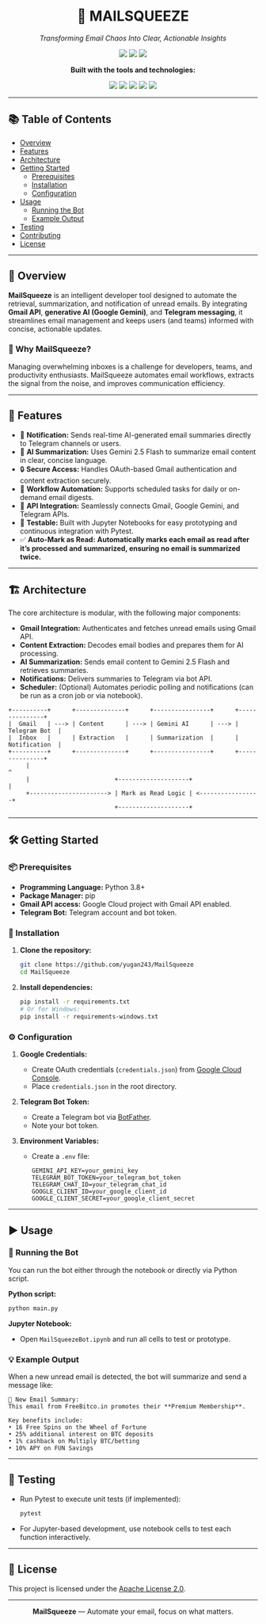 <h1 align="center">📨 MAILSQUEEZE</h1>
<p align="center"><em>Transforming Email Chaos Into Clear, Actionable Insights</em></p>

<p align="center">
  <img src="https://img.shields.io/badge/Status-Active-green" />
  <img src="https://img.shields.io/badge/Jupyter%20Notebook-75%25-blue" />
  <img src="https://img.shields.io/badge/Language-Python-yellow" />
</p>

<p align="center"><strong>Built with the tools and technologies:</strong></p>
<p align="center">
  <img src="https://img.shields.io/badge/Markdown-%23000000.svg?style=flat&logo=markdown&logoColor=white"/>
  <img src="https://img.shields.io/badge/Python-FFD43B?logo=python&logoColor=blue" />
  <img src="https://img.shields.io/badge/Gemini-2.5%20Flash-blueviolet" />
  <img src="https://img.shields.io/badge/Google%20Gmail-red?logo=gmail&logoColor=white" />
  <img src="https://img.shields.io/badge/Pytest-blueviolet" />
</p>

---

## 📚 Table of Contents

- [Overview](#overview)
- [Features](#features)
- [Architecture](#architecture)
- [Getting Started](#getting-started)
  - [Prerequisites](#prerequisites)
  - [Installation](#installation)
  - [Configuration](#configuration)
- [Usage](#usage)
  - [Running the Bot](#running-the-bot)
  - [Example Output](#example-output)
- [Testing](#testing)
- [Contributing](#contributing)
- [License](#license)

---

## 📖 Overview

**MailSqueeze** is an intelligent developer tool designed to automate the retrieval, summarization, and notification of unread emails. By integrating **Gmail API**, **generative AI (Google Gemini)**, and **Telegram messaging**, it streamlines email management and keeps users (and teams) informed with concise, actionable updates.

### 🤔 Why MailSqueeze?

Managing overwhelming inboxes is a challenge for developers, teams, and productivity enthusiasts. MailSqueeze automates email workflows, extracts the signal from the noise, and improves communication efficiency.

---

## 🚀 Features

- 🔔 **Notification:** Sends real-time AI-generated email summaries directly to Telegram channels or users.
- 🤖 **AI Summarization:** Uses Gemini 2.5 Flash to summarize email content in clear, concise language.
- 🔒 **Secure Access:** Handles OAuth-based Gmail authentication and content extraction securely.
- 🔄 **Workflow Automation:** Supports scheduled tasks for daily or on-demand email digests.
- 🔗 **API Integration:** Seamlessly connects Gmail, Google Gemini, and Telegram APIs.
- 🧪 **Testable:** Built with Jupyter Notebooks for easy prototyping and continuous integration with Pytest.
- ✅ **Auto-Mark as Read:** **Automatically marks each email as read after it’s processed and summarized, ensuring no email is summarized twice.** 

---

## 🏗️ Architecture

The core architecture is modular, with the following major components:

- **Gmail Integration:** Authenticates and fetches unread emails using Gmail API.
- **Content Extraction:** Decodes email bodies and prepares them for AI processing.
- **AI Summarization:** Sends email content to Gemini 2.5 Flash and retrieves summaries.
- **Notifications:** Delivers summaries to Telegram via bot API.
- **Scheduler:** (Optional) Automates periodic polling and notifications (can be run as a cron job or via notebook).


```
+----------+      +--------------+      +----------------+      +---------------+
|  Gmail   | ---> | Content      | ---> | Gemini AI      | ---> | Telegram Bot  |
|  Inbox   |      | Extraction   |      | Summarization  |      | Notification  |
+----------+      +--------------+      +----------------+      +---------------+
     |                                                                  ^
     |                        +--------------------+                   |
     +----------------------> | Mark as Read Logic | <-----------------+
                              +--------------------+
```

---

## 🛠️ Getting Started

### 📦 Prerequisites

- **Programming Language:** Python 3.8+
- **Package Manager:** pip
- **Gmail API access:** Google Cloud project with Gmail API enabled.
- **Telegram Bot:** Telegram account and bot token.

### 💾 Installation

1. **Clone the repository:**
   ```bash
   git clone https://github.com/yugan243/MailSqueeze
   cd MailSqueeze
   ```

2. **Install dependencies:**
   ```bash
   pip install -r requirements.txt
   # Or for Windows:
   pip install -r requirements-windows.txt
   ```

### ⚙️ Configuration

1. **Google Credentials:**
   - Create OAuth credentials (`credentials.json`) from [Google Cloud Console](https://console.cloud.google.com/).
   - Place `credentials.json` in the root directory.

2. **Telegram Bot Token:**
   - Create a Telegram bot via [BotFather](https://core.telegram.org/bots#botfather).
   - Note your bot token.

3. **Environment Variables:**
   - Create a `.env` file:
     ```
     GEMINI_API_KEY=your_gemini_key
     TELEGRAM_BOT_TOKEN=your_telegram_bot_token
     TELEGRAM_CHAT_ID=your_telegram_chat_id
     GOOGLE_CLIENT_ID=your_google_client_id
     GOOGLE_CLIENT_SECRET=your_google_client_secret
     ```

---

## ▶️ Usage

### 🏃 Running the Bot

You can run the bot either through the notebook or directly via Python script.

**Python script:**
```bash
python main.py
```

**Jupyter Notebook:**
- Open `MailSqueezeBot.ipynb` and run all cells to test or prototype.

### 💡 Example Output

When a new unread email is detected, the bot will summarize and send a message like:

```
📧 New Email Summary:
This email from FreeBitco.in promotes their **Premium Membership**.

Key benefits include:
• 16 Free Spins on the Wheel of Fortune
• 25% additional interest on BTC deposits
• 1% cashback on Multiply BTC/betting
• 10% APY on FUN Savings
```

---

## 🧪 Testing

- Run Pytest to execute unit tests (if implemented):
  ```bash
  pytest
  ```

- For Jupyter-based development, use notebook cells to test each function interactively.

---



## 📜 License

This project is licensed under the [Apache License 2.0](LICENSE).

---

<p align="center"><strong>MailSqueeze</strong> — Automate your email, focus on what matters.</p>